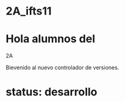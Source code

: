 # 2A_ifts11


# Hola alumnos del 
2A


Bievenido al nuevo controlador de versiones.

# status: desarrollo
